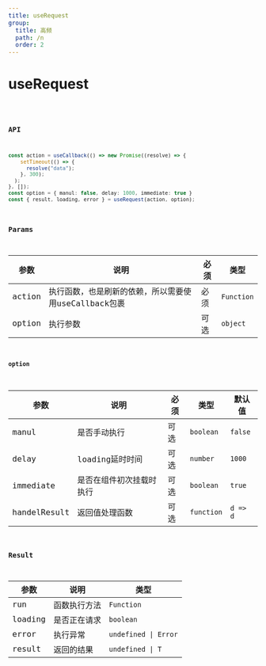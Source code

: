 ```yaml
---
title: useRequest
group:
  title: 高频
  path: /n
  order: 2
---
```


# useRequest

<code src="./demos/demo1.tsx" />

### API

```typescript
const action = useCallback(() => new Promise((resolve) => {
    setTimeout(() => {
      resolve("data");
    }, 300);
  );
}, []);
const option = { manul: false, delay: 1000, immediate: true }
const { result, loading, error } = useRequest(action, option);
```

### Params

| 参数 | 说明| 必须 | 类型 |
|--|--|--| -- |
| action | 执行函数，也是刷新的依赖，所以需要使用useCallback包裹 | 必须 | `Function` |
| option | 执行参数 | 可选 | `object` |

#### option

| 参数 | 说明| 必须 | 类型 | 默认值 |
|--|--|--| -- | -- |
| manul | 是否手动执行 | 可选 | `boolean` | `false` |
| delay | loading延时时间 | 可选 | `number` | `1000` |
| immediate | 是否在组件初次挂载时执行 | 可选 | `boolean` | `true` |
| handelResult | 返回值处理函数 | 可选 | `function` | `d => d` |


### Result

| 参数 | 说明 | 类型 |
|--|--|--|
| run | 函数执行方法  | `Function` |
| loading | 是否正在请求 | `boolean` 
| error | 执行异常  | `undefined \| Error` |
| result | 返回的结果  | `undefined \| T`|